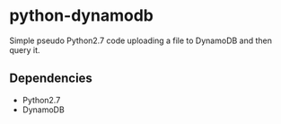 # python-dynamodb

Simple pseudo Python2.7 code uploading a file to DynamoDB and then query it.

## Dependencies

- Python2.7
- DynamoDB
